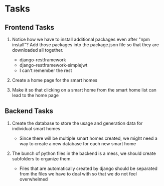 # Tasks

## Frontend Tasks

1. Notice how we have to install additional packages even after "npm install"? Add those packages into the package.json file so that they are downloaded all together.

    - django-restframework
    - django-restframework-simplejwt
    - I can't remember the rest

2. Create a home page for the smart homes

3. Make it so that clicking on a smart home from the smart home list can lead to the home page

## Backend Tasks

1. Create the database to store the usage and generation data for individual smart homes
    - Since there will be multiple smart homes created, we might need a way to create a new database for each new smart home

2. The bunch of python files in the backend is a mess, we should create subfolders to organize them.
    - Files that are automatically created by django should be separated from the files we have to deal with so that we do not feel overwhelmed

